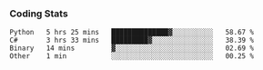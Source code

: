 
### Coding Stats
<!--START_SECTION:waka-->

```text
Python   5 hrs 25 mins   ██████████████▓░░░░░░░░░░   58.67 %
C#       3 hrs 33 mins   █████████▓░░░░░░░░░░░░░░░   38.39 %
Binary   14 mins         ▓░░░░░░░░░░░░░░░░░░░░░░░░   02.69 %
Other    1 min           ░░░░░░░░░░░░░░░░░░░░░░░░░   00.25 %
```

<!--END_SECTION:waka-->

